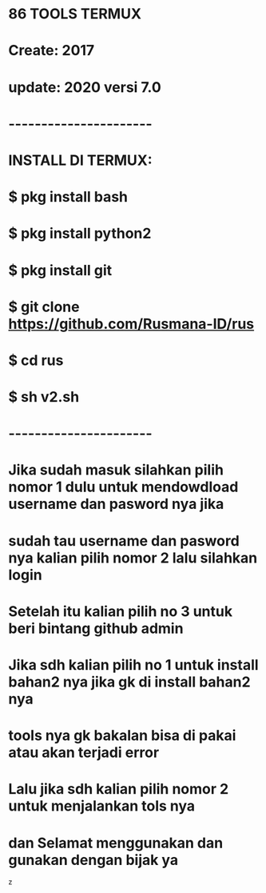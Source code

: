 # **86 TOOLS TERMUX**
# **Create: 2017**
# **update: 2020 versi 7.0**
# **----------------------**

# INSTALL DI TERMUX:
# $ pkg install bash
# $ pkg install python2
# $ pkg install git
# $ git clone https://github.com/Rusmana-ID/rus
# $ cd rus
# $ sh v2.sh

# **----------------------**
# **Jika sudah masuk silahkan pilih nomor 1 dulu untuk mendowdload username dan pasword nya jika**
# **sudah tau username dan pasword nya kalian pilih nomor 2 lalu silahkan login**

# **Setelah itu kalian pilih no 3 untuk beri bintang github admin**
# **Jika sdh kalian pilih no 1 untuk install bahan2 nya jika gk di install bahan2 nya**
# **tools nya gk bakalan bisa di pakai atau akan terjadi error**

# **Lalu jika sdh kalian pilih nomor 2 untuk menjalankan tols nya**
# **dan Selamat menggunakan dan gunakan dengan bijak ya**
z



